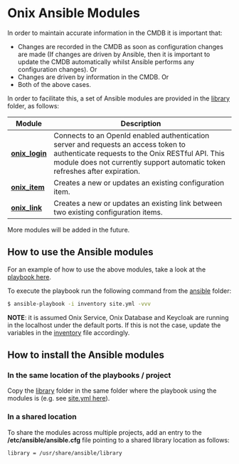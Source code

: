 # Onix Ansible Modules

In order to maintain accurate information in the CMDB it is important that:
- Changes are recorded in the CMDB as soon as configuration changes are made (If changes are driven by Ansible, then it is important to update the CMDB automatically whilst Ansible performs any configuration changes). Or
- Changes are driven by information in the CMDB. Or
- Both of the above cases.

In order to facilitate this, a set of Ansible modules are provided in the [library](../ansible/library) folder, as follows:

|Module| Description |
|---|---|
| [**onix_login**](../ansible/library/onix_login.py)| Connects to an OpenId enabled authentication server and requests an access token to authenticate requests to the Onix RESTful API. This module does not currently support automatic token refreshes after expiration. |
| [**onix_item**](../ansible/library/onix_item.py)| Creates a new or updates an existing configuration item. |
| [**onix_link**](../ansible/library/onix_item.py)| Creates a new or updates an existing link between two existing configuration items. |

 More modules will be added in the future.
 
## How to use the Ansible modules
 
For an example of how to use the above modules, take a look at the [playbook here](../ansible/site.yml).
 
To execute the playbook run the following command from the [ansible](../ansible) folder:

```bash
$ ansible-playbook -i inventory site.yml -vvv
```

**NOTE**: it is assumed Onix Service, Onix Database and Keycloak are running in the localhost under the default ports.
If this is not the case, update the variables in the [inventory](../ansible/inventory) file accordingly.

## How to install the Ansible modules

### In the same location of the playbooks / project

Copy the [library](../ansible/library) folder in the same folder where the playbook using the modules is (e.g. see [site.yml here](../ansible/site.yml)). 

### In a shared location

To share the modules across multiple projects, add an entry to the **/etc/ansible/ansible.cfg** file pointing to a shared library location as follows:

```bash
library = /usr/share/ansible/library
```

